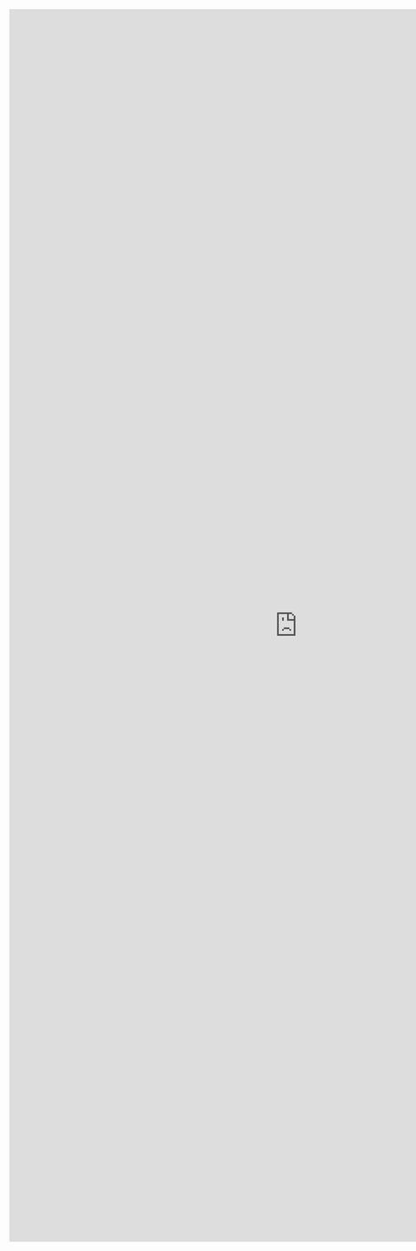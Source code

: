 <iframe allowtransparency="true" frameborder="0" scrolling="yes" src="http://udsfoundation.webs.com/tools" style="border: none; height: 2215px; width: 1035px;"> </iframe>
